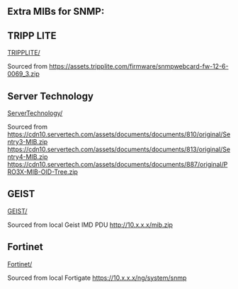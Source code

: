 Extra MIBs for SNMP:
--


TRIPP LITE
---
[TRIPPLITE/](TRIPPLITE/)

Sourced from https://assets.tripplite.com/firmware/snmpwebcard-fw-12-6-0069_3.zip

Server Technology
---

[ServerTechnology/](ServerTechnology/)

Sourced from 
https://cdn10.servertech.com/assets/documents/documents/810/original/Sentry3-MIB.zip
https://cdn10.servertech.com/assets/documents/documents/813/original/Sentry4-MIB.zip
https://cdn10.servertech.com/assets/documents/documents/887/original/PRO3X-MIB-OID-Tree.zip

GEIST
---

[GEIST/](GEIST/)

Sourced from local Geist IMD PDU http://10.x.x.x/mib.zip

Fortinet
---

[Fortinet/](Fortinet/)

Sourced from local Fortigate https://10.x.x.x/ng/system/snmp